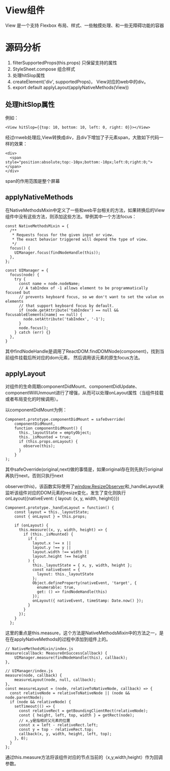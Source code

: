 # View组件
View 是一个支持 Flexbox 布局、样式、一些触摸处理、和一些无障碍功能的容器

# 源码分析
1. filterSupportedProps(this.props) 只保留支持的属性
2. StyleSheet.compose 组合样式
3. 处理hitSlop属性
4. createElement('div', supportedProps)， View对应的web中的div。
5. export default applyLayout(applyNativeMethods(View))

## 处理hitSlop属性
例如：
```
<View hitSlop={{top: 10, bottom: 10, left: 0, right: 0}}></View>
```
经过rnweb处理后,View转换成div，且div下增加了子元素span，大致如下代码一样的效果：
```
<div>
  <span style="position:absolute;top:-10px;bottom:-10px;left:0;right:0;"></span>
</div>
```
span的作用范围是整个屏幕

## applyNativeMethods
在NativeMethodsMixin中定义了一些和web平台相关的方法，如果转换后的View组件中没有这些方法，则添加这些方法。举例其中一个方法focus：
```
const NativeMethodsMixin = {
  /**
   * Requests focus for the given input or view.
   * The exact behavior triggered will depend the type of view.
   */
  focus() {
    UIManager.focus(findNodeHandle(this));
  },
};

const UIManager = {
  focus(node) {
    try {
      const name = node.nodeName;
      // A tabIndex of -1 allows element to be programmatically focused but
      // prevents keyboard focus, so we don't want to set the value on elements
      // that support keyboard focus by default.
      if (node.getAttribute('tabIndex') == null && focusableElements[name] == null) {
        node.setAttribute('tabIndex', '-1');
      }
      node.focus();
    } catch (err) {}
  },
}
```
其中findNodeHandle是调用了ReactDOM.findDOMNode(component)，找到当前组件挂载后所对应的dom元素， 然后调用该元素的原生focus方法。

## applyLayout
对组件的生命周期componentDidMount、componentDidUpdate、componentWillUnmount进行了增强，从而可以处理onLayout属性（当组件挂载或者布局变化的时候调用）。

以componentDidMount为例：
```
Component.prototype.componentDidMount = safeOverride(
    componentDidMount,
    function componentDidMount() {
      this._layoutState = emptyObject;
      this._isMounted = true;
      if (this.props.onLayout) {
        observe(this);
      }
    }
);
```
其中safeOverride(original,next)做的事情是，如果original存在则先执行original再执行next，否则只执行next

observer(this)，该函数实际使用了[window.ResizeObserver](https://zhuanlan.zhihu.com/p/41418813)和_handleLayout来监听该组件对应的DOM元素的resize变化，发生了变化则执行onLayout({nativeEvent: { layout: {x, y, width, height}}})
```
Component.prototype._handleLayout = function() {
    const layout = this._layoutState;
    const { onLayout } = this.props;

    if (onLayout) {
      this.measure((x, y, width, height) => {
        if (this._isMounted) {
          if (
            layout.x !== x ||
            layout.y !== y ||
            layout.width !== width ||
            layout.height !== height
          ) {
            this._layoutState = { x, y, width, height };
            const nativeEvent = {
              layout: this._layoutState
            };
            Object.defineProperty(nativeEvent, 'target', {
              enumerable: true,
              get: () => findNodeHandle(this)
            });
            onLayout({ nativeEvent, timeStamp: Date.now() });
          }
        }
      });
    }
  };
```
这里的重点是this.measure，这个方法是NativeMethodsMixin中的方法之一，是在在applyNativeMethods的过程中添加到组件上的。
```
// NativeMethodsMixin/index.js
measure(callback: MeasureOnSuccessCallback) {
    UIManager.measure(findNodeHandle(this), callback);
},

// UIManager/index.js
measure(node, callback) {
    measureLayout(node, null, callback);
},
const measureLayout = (node, relativeToNativeNode, callback) => {
  const relativeNode = relativeToNativeNode || (node && node.parentNode);
  if (node && relativeNode) {
    setTimeout(() => {
      const relativeRect = getBoundingClientRect(relativeNode);
      const { height, left, top, width } = getRect(node);
      // x,y是指相对父元素的位置
      const x = left - relativeRect.left;  
      const y = top - relativeRect.top;    
      callback(x, y, width, height, left, top);
    }, 0);
  }
};
```
通过this.measure方法将该组件对应的节点当前的（x,y,width,height）作为回调参数。
